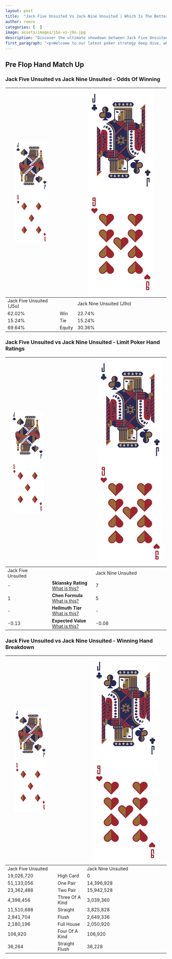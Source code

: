 ```yaml
---
layout: post
title:  "Jack Five Unsuited Vs Jack Nine Unsuited | Which Is The Better Hand In Poker? A Complete Guide"
author: reece
categories: [  ]
image: assets/images/j5o-vs-j9o.jpg
description: "Discover the ultimate showdown between Jack Five Unsuited and Jack Nine Unsuited in poker! Uncover the odds, strategies, and scenarios where one hand triumphs over the other. Get ready to up your poker game with this thrilling analysis."
first_paragraph: "<p>Welcome to our latest poker strategy deep dive, where we're pitting two distinct hands against each other in a high-stakes showdown: Jack Five Unsuited vs Jack Nine Unsuited.</p><p>In the dynamic world of poker, every decision counts, and knowing which hand holds the upper hand is key to your success at the table.</p><p>In this article, we'll dissect these two hands, explore the scenarios where one dominates the other, and equip you with the knowledge to make strategic choices that can tip the odds in your favor.</p><p>Get ready to unravel the intriguing dynamics of these poker hands and elevate your game to new heights.</p>"
---
```




[comment]: # (sp0)

## Pre Flop Hand Match Up

<div class="table hand-ratings" markdown="1"> 



### Jack Five Unsuited vs Jack Nine Unsuited - Odds Of Winning


    
| ![image info](assets/images/hand1/J.png) ![image info](assets/images/hand1/5o.png) |  | ![image info](assets/images/hand2/J.png) ![image info](assets/images/hand2/9o.png) |
| -------- | -------- | -------- |
| Jack Five Unsuited (J5o) |  | Jack Nine Unsuited (J9o) |
| 62.02% | Win | 22.74% |
| 15.24% | Tie | 15.24% |
| 69.64% | Equity | 30.36% |




[comment]: # (sp1)



### Jack Five Unsuited vs Jack Nine Unsuited - Limit Poker Hand Ratings


    
| ![image info](assets/images/hand1/J.png) ![image info](assets/images/hand1/5o.png) |  | ![image info](assets/images/hand2/J.png) ![image info](assets/images/hand2/9o.png) |
| -------- | -------- | -------- |
| Jack Five Unsuited |  | Jack Nine Unsuited |
| - | **Sklansky Rating** [What is this?](/sklansky-rating-explained) | 7 |
| 1 | **Chen Formula** [What is this?](/chen-formula-explained) | 5 |
| - | **Hellmuth Tier** [What is this?](/Hellmuth-tier-explained) | - |
| -0.13 | **Expected Value** [What is this?](/expected-value-explained) | -0.08 |




[comment]: # (sp2)



### Jack Five Unsuited vs Jack Nine Unsuited - Winning Hand Breakdown


    
| ![image info](assets/images/hand1/J.png) ![image info](assets/images/hand1/5o.png) |  | ![image info](assets/images/hand2/J.png) ![image info](assets/images/hand2/9o.png) |
| -------- | -------- | -------- |
| Jack Five Unsuited |  | Jack Nine Unsuited |
| 19,026,720 | High Card | 0 |
| 51,133,056 | One Pair | 14,396,928 |
| 23,362,488 | Two Pair | 15,942,528 |
| 4,398,456 | Three Of A Kind | 3,039,360 |
| 11,510,688 | Straight | 3,825,828 |
| 2,941,704 | Flush | 2,649,336 |
| 2,180,196 | Full House | 2,050,920 |
| 106,920 | Four Of A Kind | 106,920 |
| 36,264 | Straight Flush | 36,228 |




[comment]: # (sp3)



</div>

[comment]: # (sp4)



[comment]: # (sp5)

